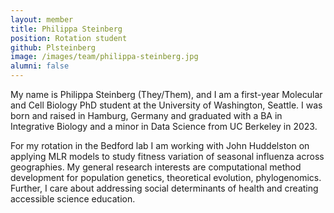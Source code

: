 ```yaml
---
layout: member
title: Philippa Steinberg
position: Rotation student
github: Plsteinberg
image: /images/team/philippa-steinberg.jpg
alumni: false
---
```


My name is Philippa Steinberg (They/Them), and I am a first-year Molecular and Cell Biology PhD student at the University of Washington, Seattle. I was born and raised in Hamburg, Germany and graduated with a BA in Integrative Biology and a minor in Data Science from UC Berkeley in 2023.

For my rotation in the Bedford lab I am working with John Huddelston on applying MLR models to study fitness variation of seasonal influenza across geographies. 
My general research interests are computational method development for population genetics, theoretical evolution, phylogenomics. Further, I care about addressing social determinants of health and creating accessible science education.
